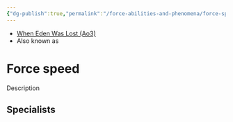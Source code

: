 ```yaml
---
{"dg-publish":true,"permalink":"/force-abilities-and-phenomena/force-speed/","tags":["light dark universal","offense defense utility","control sense alter","forcepower"]}
---
```


- [When Eden Was Lost (Ao3)](https://archiveofourown.org/works/19334440/chapters/45992584)
- Also known as 

# Force speed
Description

**Specialists**
- 